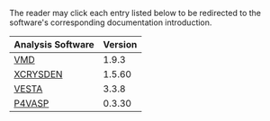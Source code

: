 The reader may click each entry listed below to be redirected to the software's corresponding documentation introduction.

| Analysis Software |  Version |
| :-------- | :-------- |
| [VMD](../software/analysis/vmd.md) | 1.9.3 |
| [XCRYSDEN](../software/analysis/xcrysden.md) |  1.5.60 |
| [VESTA](../software/analysis/vesta.md)  | 3.3.8 |
| [P4VASP](../software/analysis/p4vasp.md) |  0.3.30 |
